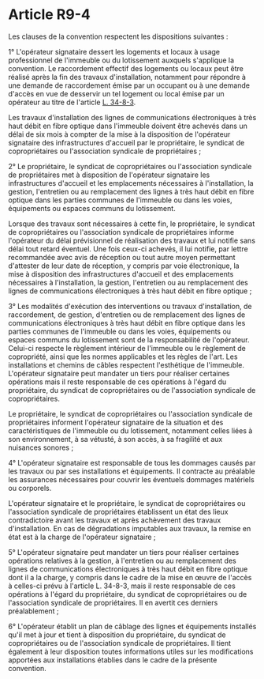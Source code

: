 # Article R9-4

Les clauses de la convention respectent les dispositions suivantes : 

1° L'opérateur signataire dessert les logements et locaux à usage professionnel de l'immeuble ou du lotissement auxquels s'applique la convention. Le raccordement effectif des logements ou locaux peut être réalisé après la fin des travaux d'installation, notamment pour répondre à une demande de raccordement émise par un occupant ou à une demande d'accès en vue de desservir un tel logement ou local émise par un opérateur au titre de l'article [L. 34-8-3][1]. 

Les travaux d'installation des lignes de communications électroniques à très haut débit en fibre optique dans l'immeuble doivent être achevés dans un délai de six mois à compter de la mise à la disposition de l'opérateur signataire des infrastructures d'accueil par le propriétaire, le syndicat de copropriétaires ou l'association syndicale de propriétaires ; 

2° Le propriétaire, le syndicat de copropriétaires ou l'association syndicale de propriétaires met à disposition de l'opérateur signataire les infrastructures d'accueil et les emplacements nécessaires à l'installation, la gestion, l'entretien ou au remplacement des lignes à très haut débit en fibre optique dans les parties communes de l'immeuble ou dans les voies, équipements ou espaces communs du lotissement. 

Lorsque des travaux sont nécessaires à cette fin, le propriétaire, le syndicat de copropriétaires ou l'association syndicale de propriétaires informe l'opérateur du délai prévisionnel de réalisation des travaux et lui notifie sans délai tout retard éventuel. Une fois ceux-ci achevés, il lui notifie, par lettre recommandée avec avis de réception ou tout autre moyen permettant d'attester de leur date de réception, y compris par voie électronique, la mise à disposition des infrastructures d'accueil et des emplacements nécessaires à l'installation, la gestion, l'entretien ou au remplacement des lignes de communications électroniques à très haut débit en fibre optique ; 

3° Les modalités d'exécution des interventions ou travaux d'installation, de raccordement, de gestion, d'entretien ou de remplacement des lignes de communications électroniques à très haut débit en fibre optique dans les parties communes de l'immeuble ou dans les voies, équipements ou espaces communs du lotissement sont de la responsabilité de l'opérateur. Celui-ci respecte le règlement intérieur de l'immeuble ou le règlement de copropriété, ainsi que les normes applicables et les règles de l'art. Les installations et chemins de câbles respectent l'esthétique de l'immeuble. L'opérateur signataire peut mandater un tiers pour réaliser certaines opérations mais il reste responsable de ces opérations à l'égard du propriétaire, du syndicat de copropriétaires ou de l'association syndicale de copropriétaires. 

Le propriétaire, le syndicat de copropriétaires ou l'association syndicale de propriétaires informent l'opérateur signataire de la situation et des caractéristiques de l'immeuble ou du lotissement, notamment celles liées à son environnement, à sa vétusté, à son accès, à sa fragilité et aux nuisances sonores ; 

4° L'opérateur signataire est responsable de tous les dommages causés par les travaux ou par ses installations et équipements. Il contracte au préalable les assurances nécessaires pour couvrir les éventuels dommages matériels ou corporels. 

L'opérateur signataire et le propriétaire, le syndicat de copropriétaires ou l'association syndicale de propriétaires établissent un état des lieux contradictoire avant les travaux et après achèvement des travaux d'installation. En cas de dégradations imputables aux travaux, la remise en état est à la charge de l'opérateur signataire ; 

5° L'opérateur signataire peut mandater un tiers pour réaliser certaines opérations relatives à la gestion, à l'entretien ou au remplacement des lignes de communications électroniques à très haut débit en fibre optique dont il a la charge, y compris dans le cadre de la mise en œuvre de l'accès à celles-ci prévu à l'article L. 34-8-3, mais il reste responsable de ces opérations à l'égard du propriétaire, du syndicat de copropriétaires ou de l'association syndicale de propriétaires. Il en avertit ces derniers préalablement ; 

6° L'opérateur établit un plan de câblage des lignes et équipements installés qu'il met à jour et tient à disposition du propriétaire, du syndicat de copropriétaires ou de l'association syndicale de propriétaires. Il tient également à leur disposition toutes informations utiles sur les modifications apportées aux installations établies dans le cadre de la présente convention.

 [1]: /affichCodeArticle.do?cidTexte=LEGITEXT000006070987&idArticle=LEGIARTI000019297025&dateTexte=&categorieLien=cid